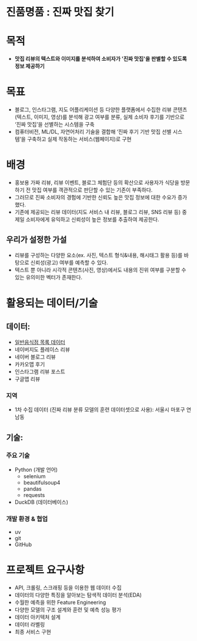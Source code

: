 # 진품명품 : 진짜 맛집 찾기

# 목적

- **맛집 리뷰의 텍스트와 이미지를 분석하여 소비자가 '진짜 맛집'을 판별할 수 있도록 정보 제공하기**

# 목표

- 블로그, 인스타그램, 지도 어플리케이션 등 다양한 플랫폼에서 수집한 리뷰 콘텐츠(텍스트, 이미지, 영상)를 분석해 광고 여부를 분류, 실제 소비자 후기를 기반으로 ‘진짜 맛집’을 선별하는 시스템을 구축
- 컴퓨터비전, ML/DL, 자연어처리 기술을 결합해 ‘진짜 후기 기반 맛집 선별 시스템’을 구축하고 실제 작동하는 서비스(웹페이지)로 구현

# 배경

- 홍보용 가짜 리뷰, 리뷰 이벤트, 블로그 체험단 등의 확산으로 사용자가 식당을 방문하기 전 맛집 여부를 객관적으로 판단할 수 있는 기존이 부족하다.
- 그러므로 진짜 소비자의 경험에 기반한 신뢰도 높은 맛집 정보에 대한 수요가 증가했다.
- 기존에 제공되는 리뷰 데이터(지도 서비스 내 리뷰, 블로그 리뷰, SNS 리뷰 등) 중 제일 소비자에게 유익하고 신뢰성이 높은 정보를 추출하여 제공한다.

## 우리가 설정한 가설

- 리뷰를 구성하는 다양한 요소(ex. 사진, 텍스트 형식&내용, 해시태그 활용 등)를 바탕으로 신뢰성(광고) 여부를 예측할 수 있다.
- 텍스트 뿐 아니라 시각적 콘텐츠(사진, 영상)에서도 내용의 진위 여부를 구분할 수 있는 유의미한 벡터가 존재한다.

# 활용되는 데이터/기술

## 데이터:

- [일반음식점 목록 데이터](https://www.localdata.go.kr/devcenter/dataDown.do)
- 네이버지도 플레이스 리뷰
- 네이버 블로그 리뷰
- 카카오맵 후기
- 인스타그램 리뷰 포스트
- 구글맵 리뷰

### 지역

- 1차 수집 데이터 (진짜 리뷰 분류 모델의 훈련 데이터셋으로 사용): 서울시 마포구 연남동

## 기술:

### 주요 기술

- Python (개발 언어)
    - selenium
    - beautifulsoup4
    - pandas
    - requests
- DuckDB (데이터베이스)

### 개발 환경 & 협업

- uv
- git
- GitHub

# 프로젝트 요구사항

- API, 크롤링, 스크래핑 등을 이용한 웹 데이터 수집
- 데이터의 다양한 특징을 알아보는 탐색적 데이터 분석(EDA)
- 수월한 예측을 위한 Feature Engineering
- 다양한 모델의 구조 설계와 훈련 및 예측 성능 평가
- 데이터 아키텍처 설계
- 데이터 라벨링
- 최종 서비스 구현
